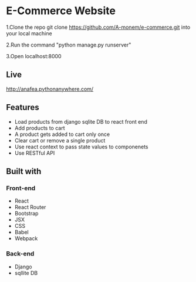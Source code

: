 # E-Commerce Website

1.Clone the repo git clone https://github.com/A-monem/e-commerce.git into your local machine

2.Run the command "python manage.py runserver"

3.Open localhost:8000

## Live

http://anafea.pythonanywhere.com/

## Features

* Load products from django sqlite DB to react front end
* Add products to cart
* A product gets added to cart only once
* Clear cart or remove a single product
* Use react context to pass state values to componenets
* Use RESTful API  

## Built with

### Front-end

* React
* React Router
* Bootstrap
* JSX
* CSS
* Babel
* Webpack

### Back-end

* Django
* sqllite DB

